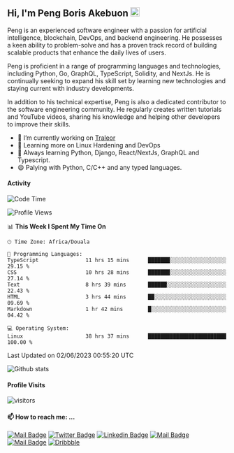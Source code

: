  ## Hi, I'm Peng Boris Akebuon <img src="https://user-images.githubusercontent.com/1303154/88677602-1635ba80-d120-11ea-84d8-d263ba5fc3c0.gif" width="21px" height="21px" alt="hi">

Peng is an experienced software engineer with a passion for artificial intelligence, blockchain, DevOps, and backend engineering. He possesses a keen ability to problem-solve and has a proven track record of building scalable products that enhance the daily lives of users.

Peng is proficient in a range of programming languages and technologies, including Python, Go, GraphQL, TypeScript, Solidity, and NextJs. He is continually seeking to expand his skill set by learning new technologies and staying current with industry developments.

In addition to his technical expertise, Peng is also a dedicated contributor to the software engineering community. He regularly creates written tutorials and YouTube videos, sharing his knowledge and helping other developers to improve their skills.

- 🔭 I’m currently working on [Traleor](https://traleor.com/)
- 📒 Learning more on Linux Hardening and DevOps
- 🌱 Always learning Python, Django, React/NextJs, GraphQL and Typescript.
- 😄 Palying with Python, C/C++ and any typed languages.

#### Activity
<!--START_SECTION:waka-->
![Code Time](http://img.shields.io/badge/Code%20Time-3%2C178%20hrs%2034%20mins-blue)

![Profile Views](http://img.shields.io/badge/Profile%20Views-5-blue)

📊 **This Week I Spent My Time On** 

```text
🕑︎ Time Zone: Africa/Douala

💬 Programming Languages: 
TypeScript               11 hrs 15 mins      ███████░░░░░░░░░░░░░░░░░░   29.15 % 
CSS                      10 hrs 28 mins      ███████░░░░░░░░░░░░░░░░░░   27.14 % 
Text                     8 hrs 39 mins       ██████░░░░░░░░░░░░░░░░░░░   22.43 % 
HTML                     3 hrs 44 mins       ██░░░░░░░░░░░░░░░░░░░░░░░   09.69 % 
Markdown                 1 hr 42 mins        █░░░░░░░░░░░░░░░░░░░░░░░░   04.42 % 

💻 Operating System: 
Linux                    38 hrs 37 mins      █████████████████████████   100.00 % 
```


 Last Updated on 02/06/2023 00:55:20 UTC
<!--END_SECTION:waka-->


![Github stats](https://github-readme-stats.vercel.app/api?username=itzomen&theme=vue&show_icons=true&count_private=true)
 
 #### Profile Visits 

![visitors](https://visitor-badge.glitch.me/badge?page_id=itzomen)

#### 📫 How to reach me: ...

[![Mail Badge](https://img.shields.io/badge/-itzomen-c0392b?style=flat&labelColor=c0392b&logo=gmail&logoColor=white)](mailto:peng.akebuon2468@gmail.com)
[![Twitter Badge](https://img.shields.io/badge/-@itz_omen-1ca0f1?style=flat&labelColor=1ca0f1&logo=twitter&logoColor=white&link=https://twitter.com/itz_omen)](https://twitter.com/itz_omen/) [![Linkedin Badge](https://img.shields.io/badge/-Peng_Boris_Akebuon-0e76a8?style=flat&labelColor=0e76a8&logo=linkedin&logoColor=white)](https://www.linkedin.com/in/peng-boris-akebuon/)
 [![Mail Badge](https://img.shields.io/badge/-Academy_Omen-e74c3c?style=flat&labelColor=e74c3c&logo=youtube&logoColor=white)](https://www.youtube.com/c/AcademyOmen/)  [![Mail Badge](https://img.shields.io/badge/-@itz_an_omen-5851DB?style=flat&labelColor=5851DB&logo=instagram&logoColor=white)](https://instagram.com/itz_an_omen)  [![Dribbble](https://img.shields.io/badge/-itzomen-ea4c89?style=flat&label&logo=dribbble&logoColor=white)](https://dribbble.com/itzomen)
